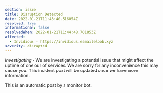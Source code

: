 ```yaml
---
section: issue
title: Disruption Detected
date: 2022-01-21T11:43:40.516054Z
resolved: true
informational: false
resolvedWhen: 2022-01-21T11:44:48.701853Z
affected:
  - Invidious - https://invidious.esmailelbob.xyz
severity: disrupted
---
```

*Investigating* - We are investigating a potential issue that might affect the uptime of one our of services. We are sorry for any inconvenience this may cause you. This incident post will be updated once we have more information.

This is an automatic post by a monitor bot.
        
